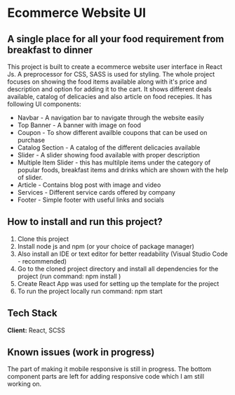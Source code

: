 # Ecommerce Website UI 

## A single place for all your food requirement from breakfast to dinner

This project is built to create a ecommerce website user interface in React Js. A preprocessor for CSS, SASS is used for styling. The whole project focuses on showing the food items available along with it's price and description and option for adding it to the cart. It shows different deals available, catalog of delicacies and also article on food recepies. It has following UI components:

* Navbar - A navigation bar to navigate through the website easily
* Top Banner - A banner with image on food 
* Coupon - To show different availble coupons that can be used on purchase
* Catalog Section - A catalog of the different delicacies available
* Slider - A slider showing food available with proper description
* Multiple Item Slider - this has multilple items under the category of popular foods, breakfast items and drinks which are shown with the help of slider.
* Article - Contains blog post with image and video
* Services - Different service cards offered by company
* Footer - Simple footer with useful links and socials



## How to install and run this project?

1. Clone this project
2. Install node js and npm (or your choice of package manager)
3. Also install an IDE or text editor for better readability (Visual Studio Code - recommended)
4. Go to the cloned project directory and install all dependencies for the project (run command: npm install )
5. Create React App was used for setting up the template for the project
6. To run the project locally run command: npm start

## Tech Stack

**Client:** React, SCSS

## Known issues (work in progress)

The part of making it mobile responsive is still in progress. The bottom component parts are left for adding responsive code which I am still working on. 

